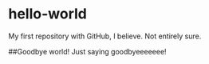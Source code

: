 # hello-world
My first repository with GitHub, I believe. Not entirely sure.

##Goodbye world!
Just saying goodbyeeeeeee!
